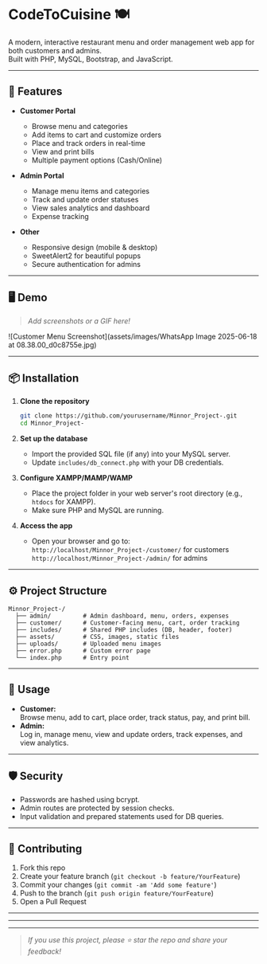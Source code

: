 # CodeToCuisine 🍽️


A modern, interactive restaurant menu and order management web app for both customers and admins.  
Built with PHP, MySQL, Bootstrap, and JavaScript.

---

## 🚀 Features

- **Customer Portal**
  - Browse menu and categories
  - Add items to cart and customize orders
  - Place and track orders in real-time
  - View and print bills
  - Multiple payment options (Cash/Online)

- **Admin Portal**
  - Manage menu items and categories
  - Track and update order statuses
  - View sales analytics and dashboard
  - Expense tracking

- **Other**
  - Responsive design (mobile & desktop)
  - SweetAlert2 for beautiful popups
  - Secure authentication for admins

---

## 🖥️ Demo

> _Add screenshots or a GIF here!_

![Customer Menu Screenshot](assets/images/WhatsApp Image 2025-06-18 at 08.38.00_d0c8755e.jpg)
<!-- ![Admin Dashboard Screenshot](assets/images/admin_dashboard.png) -->

---

## 📦 Installation

1. **Clone the repository**
   ```bash
   git clone https://github.com/yourusername/Minnor_Project-.git
   cd Minnor_Project-
   ```

2. **Set up the database**
   - Import the provided SQL file (if any) into your MySQL server.
   - Update `includes/db_connect.php` with your DB credentials.

3. **Configure XAMPP/MAMP/WAMP**
   - Place the project folder in your web server's root directory (e.g., `htdocs` for XAMPP).
   - Make sure PHP and MySQL are running.

4. **Access the app**
   - Open your browser and go to:  
     `http://localhost/Minnor_Project-/customer/` for customers  
     `http://localhost/Minnor_Project-/admin/` for admins

---

## ⚙️ Project Structure

```plaintext
Minnor_Project-/
  ├── admin/         # Admin dashboard, menu, orders, expenses
  ├── customer/      # Customer-facing menu, cart, order tracking
  ├── includes/      # Shared PHP includes (DB, header, footer)
  ├── assets/        # CSS, images, static files
  ├── uploads/       # Uploaded menu images
  ├── error.php      # Custom error page
  └── index.php      # Entry point
```

---

## 📝 Usage

- **Customer:**  
  Browse menu, add to cart, place order, track status, pay, and print bill.
- **Admin:**  
  Log in, manage menu, view and update orders, track expenses, and view analytics.

---

## 🛡️ Security

- Passwords are hashed using bcrypt.
- Admin routes are protected by session checks.
- Input validation and prepared statements used for DB queries.

---

## 🤝 Contributing

1. Fork this repo
2. Create your feature branch (`git checkout -b feature/YourFeature`)
3. Commit your changes (`git commit -am 'Add some feature'`)
4. Push to the branch (`git push origin feature/YourFeature`)
5. Open a Pull Request

---


---


---

> _If you use this project, please ⭐ star the repo and share your feedback!_
